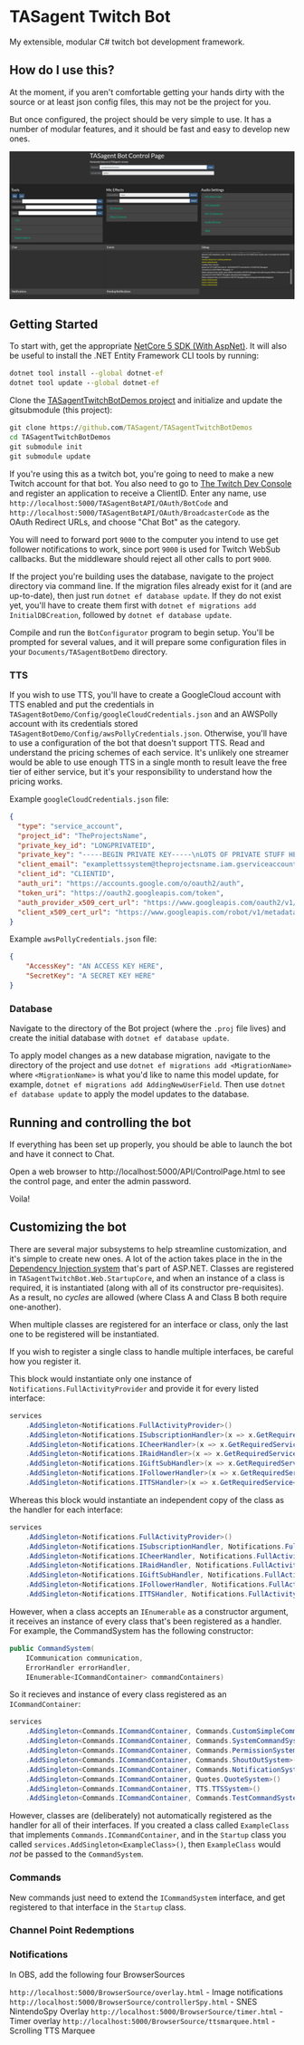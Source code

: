# TASagent Twitch Bot

My extensible, modular C# twitch bot development framework.

## How do I use this?

At the moment, if you aren't comfortable getting your hands dirty with the source or at least json config files, this may not be the project for you.

But once configured, the project should be very simple to use.  It has a number of modular features, and it should be fast and easy to develop new ones.

![Control Page](assets/ControlPage.png)

## Getting Started

To start with, get the appropriate [NetCore 5 SDK (With AspNet)](https://dotnet.microsoft.com/download/dotnet/5.0).  It will also be useful to install the .NET Entity Framework CLI tools by running:

```cmd
dotnet tool install --global dotnet-ef
dotnet tool update --global dotnet-ef
```

Clone the [TASagentTwitchBotDemos project](https://github.com/TASagent/TASagentTwitchBotDemos) and initialize and update the gitsubmodule (this project):

```cmd
git clone https://github.com/TASagent/TASagentTwitchBotDemos
cd TASagentTwitchBotDemos
git submodule init
git submodule update
```

If you're using this as a twitch bot, you're going to need to make a new Twitch account for that bot.  You also need to go to [The Twitch Dev Console](https://dev.twitch.tv/console/apps) and register an application to receive a ClientID.  Enter any name, use `http://localhost:5000/TASagentBotAPI/OAuth/BotCode` and `http://localhost:5000/TASagentBotAPI/OAuth/BroadcasterCode` as the OAuth Redirect URLs, and choose "Chat Bot" as the category.

You will need to forward port `9000` to the computer you intend to use get follower notifications to work, since port `9000` is used for Twitch WebSub callbacks. But the middleware should reject all other calls to port `9000`.

If the project you're building uses the database, navigate to the project directory via command line.  If the migration files already exist for it (and are up-to-date), then just run `dotnet ef database update`.  If they do not exist yet, you'll have to create them first with `dotnet ef migrations add InitialDBCreation`, followed by `dotnet ef database update`.  

Compile and run the `BotConfigurator` program to begin setup.  You'll be prompted for several values, and it will prepare some configuration files in your `Documents/TASagentBotDemo` directory.  

### TTS

If you wish to use TTS, you'll have to create a GoogleCloud account with TTS enabled and put the credentials in `TASagentBotDemo/Config/googleCloudCredentials.json` and an AWSPolly account with its credentials stored `TASagentBotDemo/Config/awsPollyCredentials.json`.  Otherwise, you'll have to use a configuration of the bot that doesn't support TTS.  Read and understand the pricing schemes of each service.  It's unlikely one streamer would be able to use enough TTS in a single month to result leave the free tier of either service, but it's your responsibility to understand how the pricing works.

Example `googleCloudCredentials.json` file:
```json
{
  "type": "service_account",
  "project_id": "TheProjectsName",
  "private_key_id": "LONGPRIVATEID",
  "private_key": "-----BEGIN PRIVATE KEY-----\nLOTS OF PRIVATE STUFF HERE\n-----END PRIVATE KEY-----\n",
  "client_email": "examplettssystem@theprojectsname.iam.gserviceaccount.com",
  "client_id": "CLIENTID",
  "auth_uri": "https://accounts.google.com/o/oauth2/auth",
  "token_uri": "https://oauth2.googleapis.com/token",
  "auth_provider_x509_cert_url": "https://www.googleapis.com/oauth2/v1/certs",
  "client_x509_cert_url": "https://www.googleapis.com/robot/v1/metadata/x509/examplettssystem%theprojectsname.iam.gserviceaccount.com"
}
```

Example `awsPollyCredentials.json` file:
```json
{
    "AccessKey": "AN ACCESS KEY HERE",
    "SecretKey": "A SECRET KEY HERE"
}
```

### Database

Navigate to the directory of the Bot project (where the `.proj` file lives) and create the initial database with `dotnet ef database update`.

To apply model changes as a new database migration, navigate to the directory of the project and use `dotnet ef migrations add <MigrationName>` where `<MigrationName>` is what you'd like to name this model update, for example, `dotnet ef migrations add AddingNewUserField`.  Then use `dotnet ef database update` to apply the model updates to the database.

## Running and controlling the bot

If everything has been set up properly, you should be able to launch the bot and have it connect to Chat.

Open a web browser to http://localhost:5000/API/ControlPage.html to see the control page, and enter the admin password.

Voila!

## Customizing the bot

There are several major subsystems to help streamline customization, and it's simple to create new ones.  A lot of the action takes place in the in the [Dependency Injection system](https://docs.microsoft.com/en-us/aspnet/core/fundamentals/dependency-injection) that's part of ASP.NET.  Classes are registered in `TASagentTwitchBot.Web.StartupCore`, and when an instance of a class is required, it is instantiated (along with all of its constructor pre-requisites).  As a result, no _cycles_ are allowed (where Class A and Class B both require one-another).

When multiple classes are registered for an interface or class, only the last one to be registered will be instantiated.

If you wish to register a single class to handle multiple interfaces, be careful how you register it.

This block would instantiate only one instance of `Notifications.FullActivityProvider` and provide it for every listed interface:

```csharp
services
    .AddSingleton<Notifications.FullActivityProvider>()
    .AddSingleton<Notifications.ISubscriptionHandler>(x => x.GetRequiredService<Notifications.FullActivityProvider>())
    .AddSingleton<Notifications.ICheerHandler>(x => x.GetRequiredService<Notifications.FullActivityProvider>())
    .AddSingleton<Notifications.IRaidHandler>(x => x.GetRequiredService<Notifications.FullActivityProvider>())
    .AddSingleton<Notifications.IGiftSubHandler>(x => x.GetRequiredService<Notifications.FullActivityProvider>())
    .AddSingleton<Notifications.IFollowerHandler>(x => x.GetRequiredService<Notifications.FullActivityProvider>())
    .AddSingleton<Notifications.ITTSHandler>(x => x.GetRequiredService<Notifications.FullActivityProvider>());
```

Whereas this block would instantiate an independent copy of the class as the handler for each interface:

```csharp
services
    .AddSingleton<Notifications.FullActivityProvider>()
    .AddSingleton<Notifications.ISubscriptionHandler, Notifications.FullActivityProvider>()
    .AddSingleton<Notifications.ICheerHandler, Notifications.FullActivityProvider>()
    .AddSingleton<Notifications.IRaidHandler, Notifications.FullActivityProvider>()
    .AddSingleton<Notifications.IGiftSubHandler, Notifications.FullActivityProvider>()
    .AddSingleton<Notifications.IFollowerHandler, Notifications.FullActivityProvider>()
    .AddSingleton<Notifications.ITTSHandler, Notifications.FullActivityProvider>();
```

However, when a class accepts an `IEnumerable` as a constructor argument, it receives an instance of every class that's been registered as a handler.  For example, the CommandSystem has the following constructor:

```csharp
public CommandSystem(
    ICommunication communication,
    ErrorHandler errorHandler,
    IEnumerable<ICommandContainer> commandContainers)
```

So it recieves and instance of every class registered as an `ICommandContainer`:

```csharp
services
    .AddSingleton<Commands.ICommandContainer, Commands.CustomSimpleCommands>()
    .AddSingleton<Commands.ICommandContainer, Commands.SystemCommandSystem>()
    .AddSingleton<Commands.ICommandContainer, Commands.PermissionSystem>()
    .AddSingleton<Commands.ICommandContainer, Commands.ShoutOutSystem>()
    .AddSingleton<Commands.ICommandContainer, Commands.NotificationSystem>()
    .AddSingleton<Commands.ICommandContainer, Quotes.QuoteSystem>()
    .AddSingleton<Commands.ICommandContainer, TTS.TTSSystem>()
    .AddSingleton<Commands.ICommandContainer, Commands.TestCommandSystem>();
```

However, classes are (deliberately) not automatically registered as the handler for all of their interfaces.  If you created a class called `ExampleClass` that implements `Commands.ICommandContainer`, and in the `Startup` class you called `services.AddSingleton<ExampleClass>()`, then `ExampleClass` would _not_ be passed to the `CommandSystem`.

### Commands

New commands just need to extend the `ICommandSystem` interface, and get registered to that interface in the `Startup` class.

### Channel Point Redemptions

### Notifications

In OBS, add the following four BrowserSources

`http://localhost:5000/BrowserSource/overlay.html` - Image notifications
`http://localhost:5000/BrowserSource/controllerSpy.html` - SNES NintendoSpy Overlay
`http://localhost:5000/BrowserSource/timer.html` - Timer overlay
`http://localhost:5000/BrowserSource/ttsmarquee.html` - Scrolling TTS Marquee

